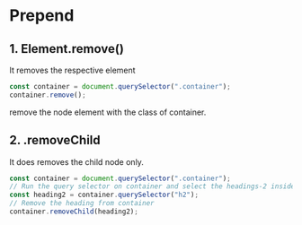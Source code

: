 # Prepend

## 1. Element.remove()

It removes the respective element

```js
const container = document.querySelector(".container");
container.remove();
```

remove the node element with the class of container.

## 2. .removeChild

It does removes the child node only.

```js
const container = document.querySelector(".container");
// Run the query selector on container and select the headings-2 inside it.
const heading2 = container.querySelector("h2");
// Remove the heading from container
container.removeChild(heading2);
```
